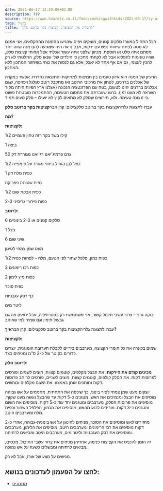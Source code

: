 ```yaml
---
date: 2021-06-17 13:29:00+03:00
description: ???
source: https://www.haaretz.co.il/food/cookingwithkids/2021-06-17/ty-article/0000017f-f8a2-d318-afff-fbe3a42a0000
tags: בישול
title: 'להסליק את הקציצה: קציצות בקר ברוטב סלק'
---
```


הכל התחיל במארז סלקים קטנים, מוצקים ויפים שהגיעו בהזמנה מהחקלאים. אני אמנם לא נוטה לפתח שיחות נפש עם ירקות, אבל נראה היה שמגיעה להם מנה שווה יותר מסתם איזה סלט או תוספת. מכיוון שלפני איזה עשור אכלתי אצל אחותי קציצות סלק, שהיו טעימות להפליא אבל לא לקחתי מתכון כי הילדים שלי שנאו סלק, החלטתי לא רק להכין לעצמי, גם אם אף אחד לא יאכל, אלא גם לנסות את כוחי בשיחזור המתכון ללא המתכון.

הרעיון של המנה הוא איזון טעמים בין חמיצות למתיקות והתוצאה נהדרת. אפשר במקרה של אכלנים בררנים, לטחון את מרכיבי הרוטב ואז מתקבל רוטב סגלגל ויפהפה, שגם אכלנים בררנים יהינו לטעום, בטח עם הפרזנטציה הנכונה (אצלנו ארץ הפיות היתה מקור השראה לא מעט זמן). ברגע שעברתם את מחסום הטעימה, ההתמכרות מובטחת פשוט כי זו מנה טעימה. ולא, תירוצים שסלק לא מתאים לקיץ לא יועילו – סלק טעים תמיד.

 עברו לתצוגת גלריהקציצות בקר ברוטב סלקצילום: קרן הבר**קציצות בקר ברוטב סלק**

**מה?**

**לקציצות:**

1/2 קילו בשר בקר רזה טחון פעמיים

1 ביצה

50 גרם פרמיג'יאנו רג'יאנו מגוררת דק

1/2 בצל לבן בגודל בינוני מגורר על פומפייה

1 כפית מלח דק

כפית שטוחה פפריקה

1/2 כפית אבקת שום

2-3 כפות פירורי גריסיני

**לרוטב:**

6 סלקים קטנים או 2-3 בינוניים

1 בצל

6 שיני שום

מעט שמן צמחי לטיגון

1/2 כפית כמון, פלפל שחור לפי הטעם, מלח – לפחות כפית

2 כפות רכז רימונים

2 כפות מיץ לימון

כפית סוכר

כף רסק עגבניות

ליטר מים

בוקה גרני – צרור עשבי תיבול קשור, אני משתמשת רק בפטרוזיליה, אבל יתאים פה גם גבעול תימין וגם שמיר למי שאוהב

 עברו לתצוגת גלריהקציצות בקר ברוטב סלקצילום: קרן הבר**איך?**

**לקציצות:**

שמים בקערה את כל חומרי הקציצה, מערבבים בידיים לקבלת תערובת הומוגנית. יוצרים כדורים בקוטר של כ-2 ס"מ ומניחים בצד.

**לרוטב סלק:**

**מכינים קודם את הירקות:** את הבצל מקלפים, קוטמים קצוות, חוצים לשניים ופורסים לפרוסות דקות. את הסלק קולפים, קוטמים קצוות, חוצים לשניים, פורסים לרוחב פרוסות דקות וחותכים אותן באמצע. את השום מקלפים וכותשים.

יוצקים מעט שמן צמחי לסיר בינוני, כך שיכסה את התחתית. מחממים על אש גבוהה מוסיפים את הבצל ומנמיכים את האש. מטגנים כ-5 דקות עד שהבצל נעשה מעט שקוף. מוסיפים את פרוסות הסלק, מערבבים ומטגנים יחד עוד כ-5 דקות. מוסיפים את השום ומטגנים כ-3 דקות. מורידים לרגע מהאש, מוסיפים את הכמון, הפלפל השחור וכפית מלח ומערבבים היטב.

מחזירים לאש ומוסיפים את הסוכר, מניחים להיטגן על אש בינונית-גבוהה, אחרי כ-2 דקות מוסיפים את רכז הרימונים ומערבבים היטב, מוסיפים את הלימון, מערבבים ומוסיפים את רסק העגבניות וליטר מים, מערבבים היטב ומביאים לרתיחה.

זה הזמן להכניס את הקציצות פנימה, אחריהן מניחים את צרור עשבי התיבול, מכסים, מביאים לרתיחה ומבשלים כשעה על אש נמוכה.

מגישים על מצע של אורז, אבל לא רק.

לחצו על הפעמון לעדכונים בנושא:
------------------------------

* [מתכונים](/ty-tag/recipes-0000017f-da28-dea8-a77f-de6a4ba50000)